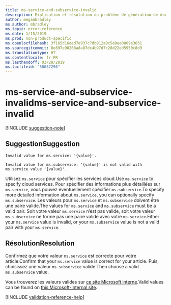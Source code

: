 ```yaml
---
title: ms-service-and-subservice-invalid
description: Explication et résolution du problème de génération de documents ms-service-and-subservice-invalid
author: meganbradley
ms.author: mbradley
ms.topic: error-reference
ms.date: 1/15/2019
ms.prod: non-product-specific
ms.openlocfilehash: 3f165d16eed7e937c7db912a9c5e0ee0809e3031
ms.sourcegitcommit: 8e897e90268a8a87dc4b97d7c28d22ed5950c8d9
ms.translationtype: HT
ms.contentlocale: fr-FR
ms.lasthandoff: 03/29/2019
ms.locfileid: "58637296"
---
```

# <a name="ms-service-and-subservice-invalid"></a><span data-ttu-id="a5b14-103">ms-service-and-subservice-invalid</span><span class="sxs-lookup"><span data-stu-id="a5b14-103">ms-service-and-subservice-invalid</span></span>

[!INCLUDE [suggestion-note](includes/suggestion-note.md)]

## <a name="suggestion"></a><span data-ttu-id="a5b14-104">Suggestion</span><span class="sxs-lookup"><span data-stu-id="a5b14-104">Suggestion</span></span>

`Invalid value for ms.service: '{value}'.`

`Invalid value for ms.subservice: '{value}' is not valid with ms.service value '{value}'.`

<span data-ttu-id="a5b14-105">Utilisez `ms.service` pour spécifier les services cloud.</span><span class="sxs-lookup"><span data-stu-id="a5b14-105">Use `ms.service` to specify cloud services.</span></span> <span data-ttu-id="a5b14-106">Pour spécifier des informations plus détaillées sur `ms.service`, vous pouvez éventuellement spécifier `ms.subservice`.</span><span class="sxs-lookup"><span data-stu-id="a5b14-106">To specify more detailed information about `ms.service`, you can optionally specify `ms.subservice`.</span></span> <span data-ttu-id="a5b14-107">Les valeurs pour `ms.service` et `ms.subservice` doivent être une paire valide.</span><span class="sxs-lookup"><span data-stu-id="a5b14-107">The values for `ms.service` and `ms.subservice` must be a valid pair.</span></span> <span data-ttu-id="a5b14-108">Soit votre valeur `ms.service` n’est pas valide, soit votre valeur `ms.subservice` ne forme pas une paire valide avec votre `ms.service`.</span><span class="sxs-lookup"><span data-stu-id="a5b14-108">Either your `ms.service` value is invalid, or your `ms.subservice` value is not a valid pair with your `ms.service`.</span></span>

## <a name="resolution"></a><span data-ttu-id="a5b14-109">Résolution</span><span class="sxs-lookup"><span data-stu-id="a5b14-109">Resolution</span></span>

<span data-ttu-id="a5b14-110">Confirmez que votre valeur `ms.service` est correcte pour votre article.</span><span class="sxs-lookup"><span data-stu-id="a5b14-110">Confirm that your `ms.service` value is correct for your article.</span></span> <span data-ttu-id="a5b14-111">Puis, choisissez une valeur `ms.subservice` valide.</span><span class="sxs-lookup"><span data-stu-id="a5b14-111">Then choose a valid `ms.subservice` value.</span></span>

<span data-ttu-id="a5b14-112">Vous trouverez les valeurs valides sur [ce site Microsoft interne](https://docsmetadatatool.azurewebsites.net/allowlists).</span><span class="sxs-lookup"><span data-stu-id="a5b14-112">Valid values can be found on [this Microsoft-internal site](https://docsmetadatatool.azurewebsites.net/allowlists).</span></span>

<!--make sure to add this file to your includes folder and verify the path-->
[!INCLUDE [validation-reference-help](includes/validation-reference-help.md)]
